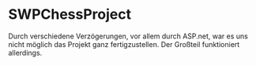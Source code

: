 # SWPChessProject
Durch verschiedene Verzögerungen, vor allem durch ASP.net, war es uns nicht möglich das Projekt ganz fertigzustellen. Der Großteil funktioniert allerdings.
